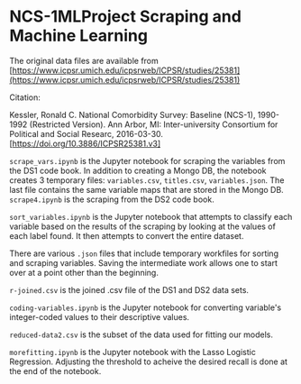 # NCS-1MLProject Scraping and Machine Learning

The original data files are available from [https://www.icpsr.umich.edu/icpsrweb/ICPSR/studies/25381](https://www.icpsr.umich.edu/icpsrweb/ICPSR/studies/25381)

Citation:

Kessler, Ronald C. National Comorbidity Survey: Baseline (NCS-1), 1990-1992 (Restricted Version). Ann Arbor, MI: Inter-university Consortium for Political and Social Researc, 2016-03-30. [https://doi.org/10.3886/ICPSR25381.v3]

`scrape_vars.ipynb` is the Jupyter notebook for scraping the variables from the DS1 code book.  In addition to creating a Mongo DB, 
the notebook creates 3 temporary files: `variables.csv`, `titles.csv`, `variables.json`.  The last file contains the same variable
maps that are stored in the Mongo DB.  `scrape4.ipynb` is the scraping from the DS2 code book.

`sort_variables.ipynb` is the Jupyter notebook that attempts to classify each variable based on the results of the scraping by looking
at the values of each label found.  It then attempts to convert the entire dataset.

There are various `.json` files that include temporary workfiles for sorting and scraping variables.  Saving the intermediate work allows
one to start over at a point other than the beginning.

`r-joined.csv` is the joined .csv file of the DS1 and DS2 data sets.

`coding-variables.ipynb` is the Jupyter notebook for converting variable's integer-coded values to their
descriptive values.

`reduced-data2.csv` is the subset of the data used for fitting our models.

`morefitting.ipynb` is the Jupyter notebook with the Lasso Logistic Regression.  Adjusting the threshold to 
acheive the desired recall is done at the end of the notebook.

